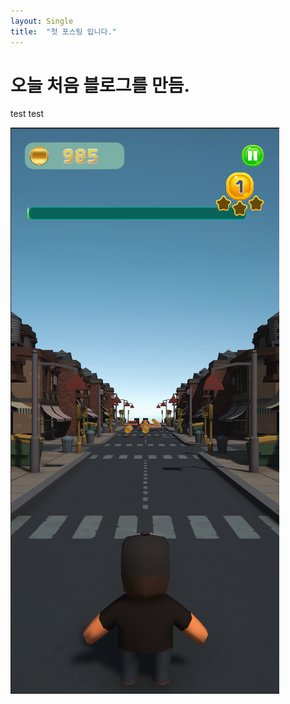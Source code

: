 ```yaml
---
layout: Single
title:  "첫 포스팅 입니다."
---
```


# 오늘 처음 블로그를 만듬.
test test

![after_postprocess](../images/2024-09-03-1st/after_postprocess.png)
